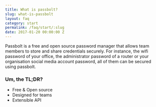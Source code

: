 ```yaml
---
title: What is passbolt?
slug: what-is-passbolt
layout: faq
category: start
permalink: /faq/start/:slug
date: 2017-01-20 00:00:00 Z
---
```

Passbolt is a free and open source password manager that allows team members to store and share credentials securely.
For instance, the wifi password of your office, the administrator password of a router or your organisation social
media account password, all of them can be secured using passbolt.

### Um, the TL;DR?
* Free & Open source
* Designed for teams
* Extensible API